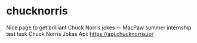 # chucknorris
Nice page to get brilliant Chuck Norris jokes -- MacPaw summer internship test task
Chuck Norris Jokes Api: https://api.chucknorris.io/
